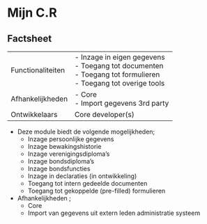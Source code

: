 # Mijn C.R

## Factsheet

| | |
| --- | --- |
| Functionaliteiten | - Inzage in eigen gegevens<br />- Toegang tot documenten<br />- Toegang tot formulieren<br />- Toegang tot overige tools |
| Afhankelijkheden | - Core<br />- Import gegevens 3rd party |
| Ontwikkelaars | Core developer(s) |

- Deze module biedt de volgende mogelijkheden;
    - Inzage persoonlijke gegevens
    - Inzage bewakingshistorie
    - Inzage verenigingsdiploma’s
    - Inzage bondsdiploma’s
    - Inzage bondsfuncties
    - Inzage in declaraties (in ontwikkeling)
    - Toegang tot intern gedeelde documenten
    - Toegang tot gekoppelde (pre-filled) formulieren
- Afhankelijkheden ;
    - Core
    - Import van gegevens uit extern leden administratie systeem